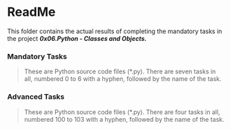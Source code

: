 # ReadMe

This folder contains the actual results of completing the mandatory tasks in the project ___0x06.Python - Classes and Objects.___

### Mandatory Tasks
> These are Python source code files (*.py). There are seven tasks in all, numbered 0 to 6 with a hyphen, followed by the name of the task.

### Advanced Tasks
> These are Python source code files (*.py). There are four tasks in all, numbered 100 to 103 with a hyphen, followed by the name of the task.
